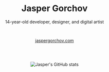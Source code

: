 <h1 align="center">Jasper Gorchov</h1>
<p align="center">14-year-old developer, designer, and digital artist</p>
<br />
<p align="center"><a href="https://jaspergorchov.com">jaspergorchov.com</a></p>
<br />
<br />
<div align="center">

![Jasper's GitHub stats](https://github-readme-stats.vercel.app/api?username=hyphenzero&hide_rank=true&theme=github_dark_dimmed&custom_title=📊%20Stats&include_all_commits=true)

</div>
